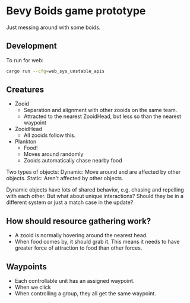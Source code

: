 # Bevy Boids game prototype

Just messing around with some boids.

## Development

To run for web:

```sh
cargo run --cfg=web_sys_unstable_apis
```

## Creatures

- Zooid
  - Separation and alignment with other zooids on the same team.
  - Attracted to the nearest ZooidHead, but less so than the nearest waypoint
- ZooidHead
  - All zooids follow this.
- Plankton
  - Food!
  - Moves around randomly
  - Zooids automatically chase nearby food

Two types of objects:
Dynamic: Move around and are affected by other objects.
Static: Aren't affected by other objects.

Dynamic objects have lots of shared behavior, e.g. chasing and repelling with each other.
But what about unique interactions?
Should they be in a different system or just a match case in the update?

## How should resource gathering work?

- A zooid is normally hovering around the nearest head.
- When food comes by, it should grab it. This means it needs to have greater force of attraction to food than other forces.

## Waypoints

- Each controllable unit has an assigned waypoint.
- When we click 
- When controlling a group, they all get the same waypoint.